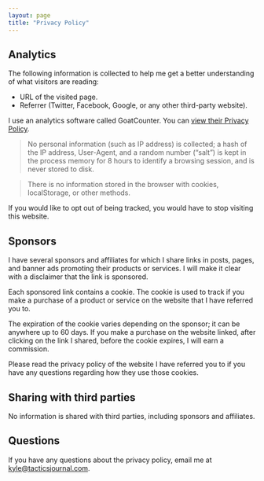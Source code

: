 ```yaml
---
layout: page
title: "Privacy Policy"
---
```


## Analytics 

The following information is collected to help me get a better understanding of what visitors are reading:

- URL of the visited page.
- Referrer (Twitter, Facebook, Google, or any other third-party website).

I use an analytics software called GoatCounter. You can [view their Privacy Policy](https://www.goatcounter.com/help/privacy). 

> No personal information (such as IP address) is collected; a hash of the IP address, User-Agent, and a random number (“salt”) is kept in the process memory for 8 hours to identify a browsing session, and is never stored to disk. 

> There is no information stored in the browser with cookies, localStorage, or other methods. 

If you would like to opt out of being tracked, you would have to stop visiting this website. 

## Sponsors

I have several sponsors and affiliates for which I share links in posts, pages, and banner ads promoting their products or services. I will make it clear with a disclaimer that the link is sponsored. 

Each sponsored link contains a cookie. The cookie is used to track if you make a purchase of a product or service on the website that I have referred you to. 

The expiration of the cookie varies depending on the sponsor; it can be anywhere up to 60 days. If you make a purchase on the website linked, after clicking on the link I shared, before the cookie expires, I will earn a commission.

Please read the privacy policy of the website I have referred you to if you have any questions regarding how they use those cookies. 

## Sharing with third parties 

No information is shared with third parties, including sponsors and affiliates. 

## Questions 

If you have any questions about the privacy policy, email me at kyle@tacticsjournal.com.